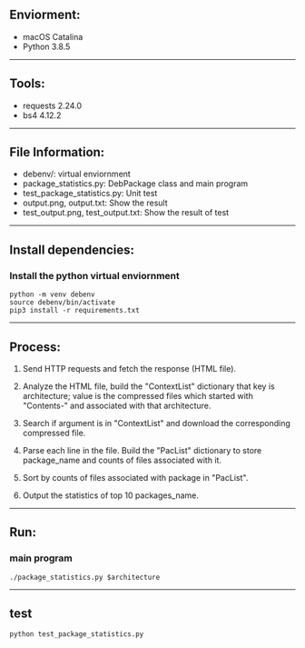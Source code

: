 ## Enviorment:
- macOS Catalina
- Python 3.8.5
***
## Tools:
- requests 2.24.0
- bs4 4.12.2
***
## File Information:
- debenv/: virtual enviornment
- package_statistics.py: DebPackage class and main program
- test_package_statistics.py: Unit test
- output.png, output.txt: Show the result
- test_output.png, test_output.txt: Show the result of test

***
## Install dependencies:
### Install the python virtual enviornment
```
python -m venv debenv
source debenv/bin/activate
pip3 install -r requirements.txt
```
***
## Process:
1. Send HTTP requests and fetch the response (HTML file).

2. Analyze the HTML file, build the "ContextList" dictionary that key is architecture; value is the compressed files which started with "Contents-" and associated with that architecture.

3. Search if argument is in "ContextList" and download the corresponding compressed file.

4. Parse each line in the file. Build the "PacList" dictionary to store package_name and counts of files associated with it.

5. Sort by counts of files associated with package in "PacList".

6. Output the statistics of top 10 packages_name.
***
## Run:
### main program
```
./package_statistics.py $architecture
```
***
## test
```
python test_package_statistics.py
```




